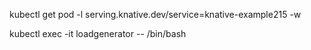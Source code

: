 kubectl get pod -l serving.knative.dev/service=knative-example215 -w

kubectl exec -it loadgenerator -- /bin/bash
